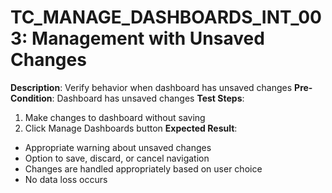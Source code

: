 # TC_MANAGE_DASHBOARDS_INT_003: Management with Unsaved Changes

**Description**: Verify behavior when dashboard has unsaved changes
**Pre-Condition**: Dashboard has unsaved changes
**Test Steps**:
1. Make changes to dashboard without saving
2. Click Manage Dashboards button
**Expected Result**:
- Appropriate warning about unsaved changes
- Option to save, discard, or cancel navigation
- Changes are handled appropriately based on user choice
- No data loss occurs